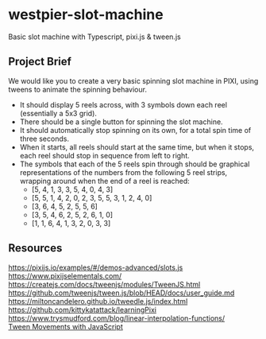 # westpier-slot-machine

Basic slot machine with Typescript, pixi.js &amp; tween.js

## Project Brief

We would like you to create a very basic spinning slot machine in PIXI, using tweens to animate the spinning behaviour.

- It should display 5 reels across, with 3 symbols down each reel (essentially a 5x3 grid).
- There should be a single button for spinning the slot machine.
- It should automatically stop spinning on its own, for a total spin time of three seconds.
- When it starts, all reels should start at the same time, but when it stops, each reel should stop in sequence from left to right.
- The symbols that each of the 5 reels spin through should be graphical representations of the numbers from the following 5 reel strips, wrapping around when the end of a reel is reached:
  - [5, 4, 1, 3, 3, 5, 4, 0, 4, 3]
  - [5, 5, 1, 4, 2, 0, 2, 3, 5, 5, 3, 1, 2, 4, 0]
  - [3, 6, 4, 5, 2, 5, 5, 6]
  - [3, 5, 4, 6, 2, 5, 2, 6, 1, 0]
  - [1, 1, 6, 4, 1, 3, 2, 0, 3, 3]

## Resources

https://pixijs.io/examples/#/demos-advanced/slots.js  
https://www.pixijselementals.com/  
https://createjs.com/docs/tweenjs/modules/TweenJS.html  
https://github.com/tweenjs/tween.js/blob/HEAD/docs/user_guide.md  
https://miltoncandelero.github.io/tweedle.js/index.html  
https://github.com/kittykatattack/learningPixi  
https://www.trysmudford.com/blog/linear-interpolation-functions/  
[Tween Movements with JavaScript](https://www.youtube.com/watch?v=YKb50865IG8)
